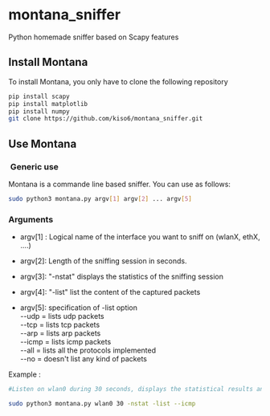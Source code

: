 # montana_sniffer
 Python homemade sniffer based on Scapy features 


## Install Montana 
To install Montana, you only have to clone the following repository

```bash
pip install scapy
pip install matplotlib
pip install numpy
git clone https://github.com/kiso6/montana_sniffer.git
```

## Use Montana 
###  Generic use  
Montana is a commande line based sniffer. You can use as follows:

```bash
sudo python3 montana.py argv[1] argv[2] ... argv[5]
```
###  Arguments 

* argv[1] : Logical name of the interface you want to sniff on (wlanX, ethX, ....)  

* argv[2]: Length of the sniffing session in seconds.  

* argv[3]: "-nstat" displays the statistics of the sniffing session  

* argv[4]: "-list" list the content of the captured packets  

* argv[5]: specification of -list option  
        --udp = lists udp packets  
        --tcp = lists tcp packets  
        --arp = lists arp packets  
        --icmp = lists icmp packets  
        --all = lists all the protocols implemented  
        --no = doesn't list any kind of packets  

Example :
```bash
#Listen on wlan0 during 30 seconds, displays the statistical results and list icmp packets captured 

sudo python3 montana.py wlan0 30 -nstat -list --icmp
```


